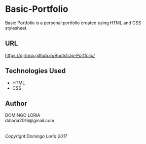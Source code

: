 # Basic-Portfolio

Basic Portfolio is a personal portfolio created using HTML and CSS stylesheet.

## URL 
https://djrloria.github.io/Bootstrap-Portfolio/

## Technologies Used
- HTML
- CSS

## Author
  
 DOMINGO LORIA
 <br />
 ddloria2016<span>@</span>gmail.com
 <br />
 <br />  
 _Copyright Domingo Loria 2017_


